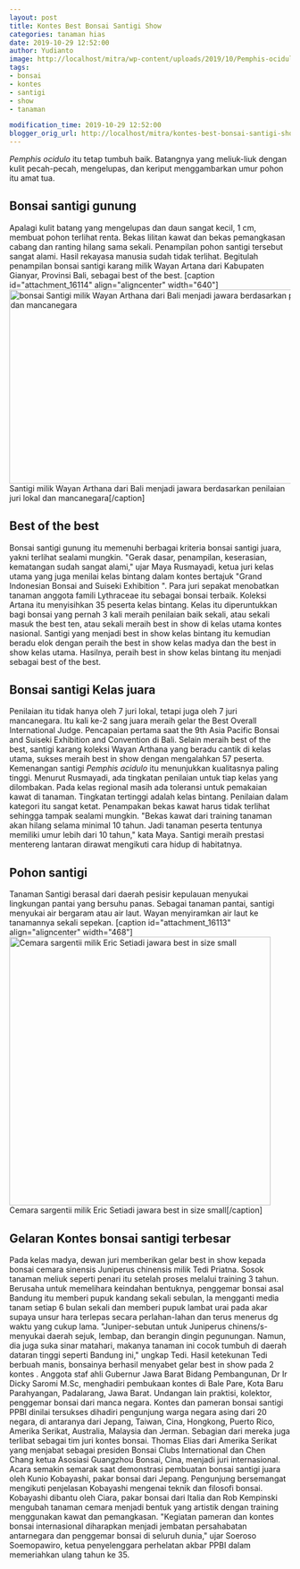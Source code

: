 ```yaml
---
layout: post
title: Kontes Best Bonsai Santigi Show
categories: tanaman hias
date: 2019-10-29 12:52:00
author: Yudianto
image: http://localhost/mitra/wp-content/uploads/2019/10/Pemphis-ocidulo.jpg
tags:
- bonsai
- kontes
- santigi
- show
- tanaman

modification_time: 2019-10-29 12:52:00
blogger_orig_url: http://localhost/mitra/kontes-best-bonsai-santigi-show.html
---
```


<em>Pemphis ocidulo</em> itu tetap tumbuh baik. Batangnya yang meliuk-liuk dengan kulit pecah-pecah, mengelupas, dan keriput menggambarkan umur pohon itu amat tua.
<h2>Bonsai santigi gunung</h2>
Apalagi kulit batang yang mengelupas dan daun sangat kecil, 1 cm, membuat pohon terlihat renta. Bekas lilitan kawat dan bekas pemangkasan cabang dan ranting hilang sama sekali.
Penampilan pohon santigi tersebut sangat alami. Hasil rekayasa manusia sudah tidak terlihat. Begitulah penampilan bonsai santigi karang milik Wayan Artana dari Kabupaten Gianyar, Provinsi Bali, sebagai best of the best.
[caption id="attachment_16114" align="aligncenter" width="640"]<a href="http://127.0.0.1/mitra/wp-content/uploads/2019/10/bonsai_640x347.jpg"><img class="wp-image-16114 size-full" src="http://127.0.0.1/mitra/wp-content/uploads/2019/10/bonsai_640x347.jpg" alt="bonsai Santigi milik Wayan Arthana dari Bali menjadi jawara berdasarkan penilaian juri lokal dan mancanegara" width="640" height="347" /></a> Santigi milik Wayan Arthana dari Bali menjadi jawara berdasarkan penilaian juri lokal dan mancanegara[/caption]
<h2>Best of the best</h2>
Bonsai santigi gunung itu memenuhi berbagai kriteria bonsai santigi juara, yakni terlihat sealami mungkin. "Gerak dasar, penampilan, keserasian, kematangan sudah sangat alami," ujar Maya Rusmayadi, ketua juri kelas utama yang juga menilai kelas bintang dalam kontes bertajuk "Grand Indonesian Bonsai and Suiseki Exhibition ". Para juri sepakat menobatkan tanaman anggota famili Lythraceae itu sebagai bonsai terbaik.
Koleksi Artana itu menyisihkan 35 peserta kelas bintang. Kelas itu diperuntukkan bagi bonsai yang pernah 3 kali meraih penilaian baik sekali, atau sekali masuk the best ten, atau sekali meraih best in show di kelas utama kontes nasional.
Santigi yang menjadi best in show kelas bintang itu kemudian beradu elok dengan peraih the best in show kelas madya dan the best in show kelas utama. Hasilnya, peraih best in show kelas bintang itu menjadi sebagai best of the best.
<h2>Bonsai santigi Kelas juara</h2>
Penilaian itu tidak hanya oleh 7 juri lokal, tetapi juga oleh 7 juri mancanegara. Itu kali ke-2 sang juara meraih gelar the Best Overall International Judge. Pencapaian pertama saat the 9th Asia Pacific Bonsai and Suiseki Exhibition and Convention di Bali. Selain meraih best of the best, santigi karang koleksi Wayan Arthana yang beradu cantik di kelas utama, sukses meraih best in show dengan mengalahkan 57 peserta.
Kemenangan santigi <em>Pemphis acidulo</em> itu menunjukkan kualitasnya paling tinggi. Menurut Rusmayadi, ada tingkatan penilaian untuk tiap kelas yang dilombakan. Pada kelas regional masih ada toleransi untuk pemakaian kawat di tanaman.
Tingkatan tertinggi adalah kelas bintang. Penilaian dalam kategori itu sangat ketat. Penampakan bekas kawat harus tidak terlihat sehingga tampak sealami mungkin.
"Bekas kawat dari training tanaman akan hilang selama minimal 10 tahun. Jadi tanaman peserta tentunya memiliki umur lebih dari 10 tahun," kata Maya. Santigi meraih prestasi mentereng lantaran dirawat mengikuti cara hidup di habitatnya.
<h2>Pohon santigi</h2>
Tanaman Santigi berasal dari daerah pesisir kepulauan menyukai lingkungan pantai yang bersuhu panas. Sebagai tanaman pantai, santigi menyukai air bergaram atau air laut. Wayan menyiramkan air laut ke tanamannya sekali sepekan.
[caption id="attachment_16113" align="aligncenter" width="468"]<a href="http://127.0.0.1/mitra/wp-content/uploads/2019/10/bonsai_468x480.jpg"><img class="wp-image-16113 size-full" src="http://127.0.0.1/mitra/wp-content/uploads/2019/10/bonsai_468x480.jpg" alt="Cemara sargentii milik Eric Setiadi jawara best in size small" width="468" height="480" /></a> Cemara sargentii milik Eric Setiadi jawara best in size small[/caption]
<h2>Gelaran Kontes bonsai santigi terbesar</h2>
Pada kelas madya, dewan juri memberikan gelar best in show kepada bonsai cemara sinensis Juniperus chinensis milik Tedi Priatna. Sosok tanaman meliuk seperti penari itu setelah proses melalui training 3 tahun.
Berusaha untuk memelihara keindahan bentuknya, penggemar bonsai asal Bandung itu memberi pupuk kandang sekali sebulan, la mengganti media tanam setiap 6 bulan sekali dan memberi pupuk lambat urai pada akar supaya unsur hara terlepas secara perlahan-lahan dan terus menerus dg waktu yang cukup lama.
"Juniper-sebutan untuk Juniperus chinens/s-menyukai daerah sejuk, lembap, dan berangin dingin pegunungan. Namun, dia juga suka sinar matahari, makanya tanaman ini cocok tumbuh di daerah dataran tinggi seperti Bandung ini," ungkap Tedi. Hasil ketekunan Tedi berbuah manis, bonsainya berhasil menyabet gelar best in show pada 2 kontes  .
Anggota staf ahli Gubernur Jawa Barat Bidang Pembangunan, Dr Ir Dicky Saromi M.Sc, menghadiri pembukaan kontes di Bale Pare, Kota Baru Parahyangan, Padalarang, Jawa Barat. Undangan lain praktisi, kolektor, penggemar bonsai dari manca negara.
Kontes dan pameran bonsai santigi PPBI dinilai tersukses dihadiri pengunjung warga negara asing dari 20 negara, di antaranya dari Jepang, Taiwan, Cina, Hongkong, Puerto Rico, Amerika Serikat, Australia, Malaysia dan Jerman.
Sebagian dari mereka juga terlibat sebagai tim juri kontes bonsai. Thomas Elias dari Amerika Serikat yang menjabat sebagai presiden Bonsai Clubs International dan Chen Chang ketua Asosiasi Guangzhou Bonsai, Cina, menjadi juri internasional.
Acara semakin semarak saat demonstrasi pembuatan bonsai santigi juara oleh Kunio Kobayashi, pakar bonsai dari Jepang. Pengunjung bersemangat mengikuti penjelasan Kobayashi mengenai teknik dan filosofi bonsai.
Kobayashi dibantu oleh Ciara, pakar bonsai dari Italia dan Rob Kempinski mengubah tanaman cemara menjadi bentuk yang artistik dengan training menggunakan kawat dan pemangkasan. "Kegiatan pameran dan kontes bonsai internasional diharapkan menjadi jembatan persahabatan antarnegara dan penggemar bonsai di seluruh dunia," ujar Soeroso Soemopawiro, ketua penyelenggara perhelatan akbar PPBI dalam memeriahkan ulang tahun ke 35.
